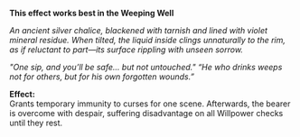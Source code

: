 

**This effect works best in the Weeping Well**

_An ancient silver chalice, blackened with tarnish and lined with violet mineral residue. When tilted, the liquid inside clings unnaturally to the rim, as if reluctant to part—its surface rippling with unseen sorrow._

_"One sip, and you’ll be safe… but not untouched."_
_“He who drinks weeps not for others, but for his own forgotten wounds.”_

**Effect:**  
Grants temporary immunity to curses for one scene. Afterwards, the bearer is overcome with despair, suffering disadvantage on all Willpower checks until they rest.
